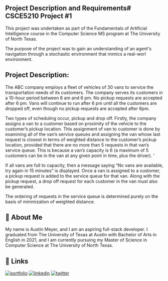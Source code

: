 
## Project Description and Requirements# CSCE5210 Project #1

This project was undertaken as part of the Fundamentals of Artificial Intelligence course in the Computer Science MS program at The University of North Texas. 

The purpose of the project was to gain an understanding of an agent's navigation through a stochastic environment that mimics a real-worl environment.

## Project Description:

The ABC company employs a fleet of vehicles of 30 vans to service the transportation needs of its customers. The company serves its customers in a 10-hour period between 8 am and 6 pm. No pickup requests are accepted after 6 pm. Vans will continue to run after 6 pm until all the customers are dropped off, even though no pickup requests are accepted after 6pm.  

Two types of scheduling occur, pickup and drop off. Firstly, the company assigns a van to a customer based on proximity of the vehicle to the customer’s pickup location. This assignment of van to customer is done by examining all of the van’s service queues and assigning the van whose last request is closest in terms of weighted distance to the customer’s pickup location, provided that there are no more than 5 requests in that van’s service queue. This is because a van’s capacity is 6 (a maximum of 5 customers can be in the van at any given point in time, plus the driver).  '

If all vans are full to capacity, then a message saying “No vans are available, try again in 15 minutes” is displayed. Once a van is assigned to a customer, a pickup request is added to the service queue for that van. Along with the pickup request, a drop off request for each customer in the van must also be generated. 

The ordering of requests in the service queue is determined purely on the basis of minimization of weighted distance.

## 🚀 About Me
My name is Austin Meyer, and I am an aspiring full-stack developer. I graduated from The University of Texas at Austin with Bachelor of Arts in English in 2021, and I am currently pursuing my Master of Science in Computer Science at The University of North Texas.

## 🔗 Links
[![portfolio](https://img.shields.io/badge/my_portfolio-000?style=for-the-badge&logo=ko-fi&logoColor=white)](https://austinmeyer.netlify.app/)
[![linkedin](https://img.shields.io/badge/linkedin-0A66C2?style=for-the-badge&logo=linkedin&logoColor=white)](https://www.linkedin.com/in/austin-meyer-6a7609164/)
[![twitter](https://img.shields.io/badge/twitter-1DA1F2?style=for-the-badge&logo=twitter&logoColor=white)](https://twitter.com/OGlobalATM)

